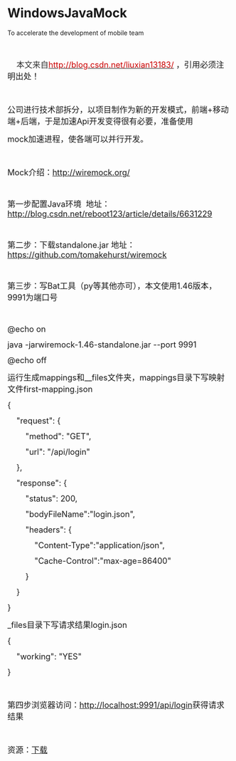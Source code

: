# WindowsJavaMock
To accelerate the development of mobile team
<p>
	<span style="font-size:18px;"><br />
	</span>
</p>
<p>
</p>
<p>
	<span style="font-size:18px;"><span style="color:rgb(51, 51, 51);"><span style="white-space:pre">	</span>&nbsp;</span><span style="color:rgb(51, 51, 51);">本文来自</span><a target="_blank" href="http://blog.csdn.net/liuxian13183/"><span style="color:rgb(202, 0, 0);">http://blog.csdn.net/liuxian13183/</span></a><span style="color:rgb(51, 51, 51);">&nbsp;</span>，引用必须注明出处！</span>
</p>
<p>
	<span style="font-size:18px;"><br />
	</span>
</p>
<p>
	<span style="font-size:18px;">公司进行技术部拆分，以项目制作为新的开发模式，前端+移动端+后端，于是加速Api开发变得很有必要，准备使用</span>
</p>
<p>
	<span style="font-size:18px;">mock加速进程，使各端可以并行开发。</span>
</p>
<p>
	<span style="font-size:18px;"><br />
	</span>
</p>
<p>
	<span style="font-size:18px;">Mock介绍：<a target="_blank" href="http://wiremock.org/">http://wiremock.org/</a></span>
</p>
<p>
	<br />
	
</p>
<p>
	<span style="font-size:18px;">第一步配置Java环境&nbsp; 地址：<a target="_blank" href="http://blog.csdn.net/reboot123/article/details/6631229">http://blog.csdn.net/reboot123/article/details/6631229</a></span>
</p>
<p>
	<br />
	
</p>
<p>
	<span style="font-size:18px;">第二步：下载standalone.jar 地址：<a target="_blank" href="https://github.com/tomakehurst/wiremock">https://github.com/tomakehurst/wiremock</a></span>
</p>
<p>
	<br />
	
</p>
<p>
	<span style="font-size:18px;">第三步：写Bat工具（py等其他亦可），本文使用1.46版本，9991为端口号</span>
</p>
<p>
	<span style="font-size:18px;"><br />
	</span>
</p>
<p>
	<span style="font-size:18px;">@echo on</span>
</p>
<p>
	<span style="font-size:18px;">java -jarwiremock-1.46-standalone.jar --port 9991</span>
</p>
<p>
	<span style="font-size:18px;">@echo off</span>
</p>
<p>
	<span style="font-size:18px;">运行生成mappings和__files文件夹，mappings目录下写映射文件first-mapping.json</span>
</p>
<p>
	<span style="font-size:18px;">{</span>
</p>
<p>
	<span style="font-size:18px;">&nbsp;&nbsp;&nbsp; &quot;request&quot;: {</span>
</p>
<p>
	<span style="font-size:18px;">&nbsp;&nbsp;&nbsp;&nbsp;&nbsp;&nbsp;&nbsp; &quot;method&quot;: &quot;GET&quot;,</span>
</p>
<p>
	<span style="font-size:18px;">&nbsp;&nbsp;&nbsp;&nbsp;&nbsp;&nbsp;&nbsp; &quot;url&quot;: &quot;/api/login&quot;</span>
</p>
<p>
	<span style="font-size:18px;">&nbsp;&nbsp;&nbsp; },</span>
</p>
<p>
	<span style="font-size:18px;">&nbsp;&nbsp;&nbsp; &quot;response&quot;: {</span>
</p>
<p>
	<span style="font-size:18px;">&nbsp;&nbsp;&nbsp;&nbsp;&nbsp;&nbsp;&nbsp; &quot;status&quot;: 200,</span>
</p>
<p>
	<span style="font-size:18px;">&nbsp;&nbsp;&nbsp;&nbsp;&nbsp;&nbsp;&nbsp; &quot;bodyFileName&quot;:&quot;login.json&quot;,</span>
</p>
<p>
	<span style="font-size:18px;">&nbsp;&nbsp;&nbsp;&nbsp;&nbsp;&nbsp;&nbsp; &quot;headers&quot;: {</span>
</p>
<p>
	<span style="font-size:18px;">&nbsp;&nbsp;&nbsp;&nbsp;&nbsp;&nbsp;&nbsp;&nbsp;&nbsp;&nbsp;&nbsp; &quot;Content-Type&quot;:&quot;application/json&quot;,</span>
</p>
<p>
	<span style="font-size:18px;">&nbsp;&nbsp;&nbsp;&nbsp;&nbsp;&nbsp;&nbsp;&nbsp;&nbsp;&nbsp;&nbsp; &quot;Cache-Control&quot;:&quot;max-age=86400&quot;</span>
</p>
<p>
	<span style="font-size:18px;">&nbsp;&nbsp;&nbsp;&nbsp;&nbsp;&nbsp;&nbsp; }</span>
</p>
<p>
	<span style="font-size:18px;">&nbsp;&nbsp;&nbsp; }</span>
</p>
<p>
	<span style="font-size:18px;">}</span>
</p>
<p>
	<span style="font-size:18px;">_files目录下写请求结果login.json</span>
</p>
<p>
	<span style="font-size:18px;">{</span>
</p>
<p>
	<span style="font-size:18px;">&nbsp;&nbsp;&nbsp; &quot;working&quot;: &quot;YES&quot;</span>
</p>
<p>
	<span style="font-size:18px;">}</span>
</p>
<p>
	<span style="font-size:18px;"><br />
	</span>
</p>
<p>
	<span style="font-size:18px;">第四步浏览器访问：<a target="_blank" href="http://localhost:9991/api/login">http://localhost:9991/api/login</a>获得请求结果</span>
</p>
<p>
	<span style="font-size:18px;"><br />
	</span>
</p>
<p>
	<span style="font-size:18px;">资源：<a target="_blank" href="http://download.csdn.net/detail/liuxian13183/9652816">下载</a></span>
</p>
<br />
